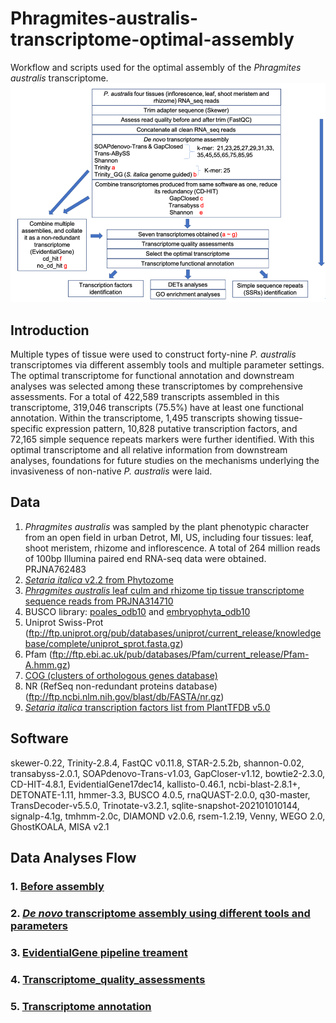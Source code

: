 # Phragmites-australis-transcriptome-optimal-assembly
Workflow and scripts used for the optimal assembly of the *Phragmites australis* transcriptome.
![](https://github.com/tobytaogla/Phragmites-australis-transcriptome-optimal-assembly/blob/main/Flowchart.png)


## Introduction
Multiple types of tissue were used to construct forty-nine *P. australis* transcriptomes via different assembly tools and multiple parameter settings. The optimal transcriptome for functional annotation and downstream analyses was selected among these transcriptomes by comprehensive assessments. For a total of 422,589 transcripts assembled in this transcriptome, 319,046 transcripts (75.5%) have at least one functional annotation. Within the transcriptome, 1,495 transcripts showing tissue-specific expression pattern, 10,828 putative transcription factors, and 72,165 simple sequence repeats markers were further identified. With this optimal transcriptome and all relative information from downstream analyses, foundations for future studies on the mechanisms underlying the invasiveness of non-native *P. australis* were laid.

## Data
1. *Phragmites australis* was sampled by the plant phenotypic character from an open field in urban Detrot, MI, US, including four tissues: leaf, shoot meristem, rhizome and inflorescence. A total of 264 million reads of 100bp Illumina paired end RNA-seq data were obtained. PRJNA762483
3. [*Setaria italica* v2.2 from Phytozome](https://data.jgi.doe.gov/refine-download/phytozome/cladeId:416/All/proteomeId:312/list)
4. [*Phragmites australis* leaf culm and rhizome tip tissue transcriptome sequence reads from PRJNA314710](https://www.ncbi.nlm.nih.gov/bioproject/PRJNA314710)
5. BUSCO library: [poales_odb10](https://busco-data.ezlab.org/v4/data/lineages/poales_odb10.2019-11-20.tar.gz) and [embryophyta_odb10](https://busco-data.ezlab.org/v4/data/lineages/embryophyta_odb10.2019-11-20.tar.gz)
6. Uniprot Swiss-Prot (ftp://ftp.uniprot.org/pub/databases/uniprot/current_release/knowledgebase/complete/uniprot_sprot.fasta.gz)
7. Pfam (ftp://ftp.ebi.ac.uk/pub/databases/Pfam/current_release/Pfam-A.hmm.gz)
8. [COG (clusters of orthologous genes database)](https://ftp.ncbi.nih.gov/pub/COG/COG2020/data/)
9. NR (RefSeq non-redundant proteins database) (ftp://ftp.ncbi.nlm.nih.gov/blast/db/FASTA/nr.gz)
10. [*Setaria italica* transcription factors list from PlantTFDB v5.0](http://planttfdb.gao-lab.org/download/TF_list/Sit_TF_list.txt.gz)

## Software
skewer-0.22, Trinity-2.8.4, FastQC v0.11.8, STAR-2.5.2b, shannon-0.02, transabyss-2.0.1, SOAPdenovo-Trans-v1.03, GapCloser-v1.12, bowtie2-2.3.0, CD-HIT-4.8.1, EvidentialGene17dec14, kallisto-0.46.1, ncbi-blast-2.8.1+, DETONATE-1.11, hmmer-3.3, BUSCO 4.0.5, rnaQUAST-2.0.0, q30-master, TransDecoder-v5.5.0, Trinotate-v3.2.1, sqlite-snapshot-202101010144, signalp-4.1g, tmhmm-2.0c, DIAMOND v2.0.6, rsem-1.2.19, Venny, WEGO 2.0, GhostKOALA, MISA v2.1

## Data Analyses Flow
### 1. [Before assembly](https://github.com/tobytaogla/Phragmites-australis-transcriptome-optimal-assembly/blob/main/Before_assemly.md)

    
### 2. [*De novo* transcriptome assembly using different tools and parameters](https://github.com/tobytaogla/Phragmites-australis-transcriptome-optimal-assembly/blob/main/De_novo_transcriptome_assembly.md)

### 3. [EvidentialGene pipeline treament](https://github.com/tobytaogla/Phragmites-australis-transcriptome-optimal-assembly/blob/main/EvidentialGene_pipeline_treatment.md)

### 4. [Transcriptome_quality_assessments](https://github.com/tobytaogla/Phragmites-australis-transcriptome-optimal-assembly/blob/main/Transcriptome_quality_assessments.md)

### 5. [Transcriptome annotation](https://github.com/tobytaogla/Phragmites-australis-transcriptome-optimal-assembly/blob/main/Transcriptome_annotation.md)




    


